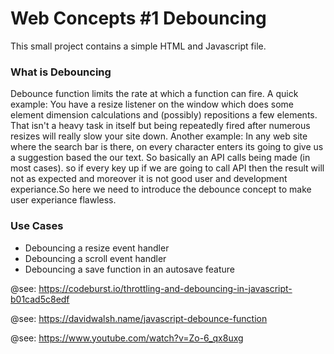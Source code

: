 # Web Concepts #1 Debouncing
This small project contains a simple HTML and Javascript file.

### What is Debouncing
Debounce function limits the rate at which a function can fire. 
A quick example:  You have a resize listener on the window which does some element dimension calculations and (possibly)  repositions a few elements.  That isn't a heavy task in itself but being repeatedly fired after numerous resizes will really slow your site down.
Another example: In any web site where the search bar is there, on every character enters its going to give us a suggestion based the our text. So basically an API calls being made (in most cases). so if every key up if we are going to call API then the result will not as expected and moreover it is not good user and development experiance.So here we need to introduce the debounce concept to make user experiance flawless.

### Use Cases
- Debouncing a resize event handler
- Debouncing a scroll event handler
- Debouncing a save function in an autosave feature



@see: https://codeburst.io/throttling-and-debouncing-in-javascript-b01cad5c8edf

@see: https://davidwalsh.name/javascript-debounce-function

@see: https://www.youtube.com/watch?v=Zo-6_qx8uxg



